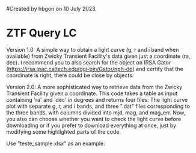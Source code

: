 #Created by hbgon on 10 July 2023.


ZTF Query LC
=======

Version 1.0:
A simple way to obtain a light curve (g, r and i band when available) from Zwicky Transient Facility's data given just a coordinate (ra, dec). I recommend you to also search for the object on IRSA Gator (https://irsa.ipac.caltech.edu/cgi-bin/Gator/nph-dd) and certify that the coordinate is right, there could be close by objects.

Version 2.0: 
A more sophisticated way to retrieve data from the Zwicky Transient Facility given a coordinate. This code takes a table as input containing 'ra' and 'dec' in degrees and returns four files: The light curve plot with separate g, r, and i bands, and three ".dat" files corresponding to the three bands, with columns divided into mjd, mag, and mag_err. Now, you also can choose whether you want to check the light curve before downloading or if you prefer to download everything at once, just by modifying some highlighted parts of the code. 

Use "teste_sample.xlsx" as an example.

